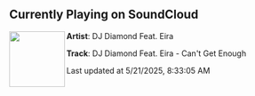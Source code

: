 ## Currently Playing on SoundCloud

[<img align="left" width="100" src="https://i1.sndcdn.com/artworks-SD9i88jVcx2qd2yi-6bezLw-t500x500.png">](https://soundcloud.com/dnzrecords/dj-diamond-feat-eira-cant-get-enough?in=saxurn/sets/pit-of-vipers)

**Artist**: DJ Diamond Feat. Eira 

**Track**: DJ Diamond Feat. Eira - Can't Get Enough

Last updated at 5/21/2025, 8:33:05 AM
